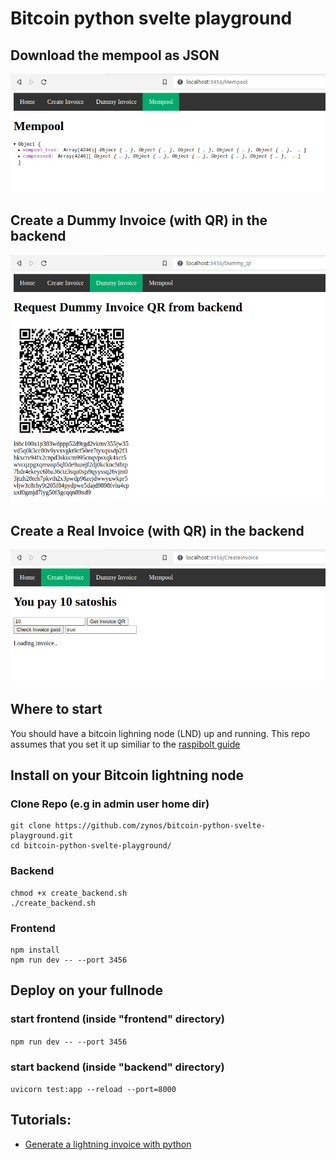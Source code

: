 # Bitcoin python svelte playground
## Download the mempool as JSON
![mempool](images/mempool.png)

## Create a Dummy Invoice (with QR) in the backend
![dummy invoice](images/dummyqr.png)

## Create a Real Invoice (with QR) in the backend
![create invoice](images/createInvoice.png)

## Where to start
You should have a bitcoin lighning node (LND) up and running.
This repo assumes that you set it up similiar to the 
[raspibolt guide](https://raspibolt.org/)
## Install on your Bitcoin lightning node
### Clone Repo (e.g in admin user home dir)
```
git clone https://github.com/zynos/bitcoin-python-svelte-playground.git
cd bitcoin-python-svelte-playground/
```
### Backend
```
chmod +x create_backend.sh
./create_backend.sh
```

### Frontend
```
npm install
npm run dev -- --port 3456
```

## Deploy on your fullnode
### start frontend (inside "frontend" directory)
`npm run dev -- --port 3456`
### start backend (inside "backend" directory)
`uvicorn test:app --reload --port=8000`


## Tutorials:
- [Generate a lightning invoice with python](tutorials/01_generate_qr_code_lightning_invoice_python_svelte.md)
